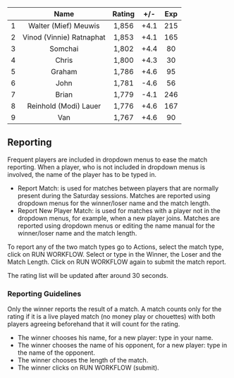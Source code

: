 | |Name|Rating|+/-|Exp|
|-|:--:|:----:|:-:|:-:|
|1|Walter (Mief) Meuwis|1,856|+4.1|215|
|2|Vinod (Vinnie) Ratnaphat|1,853|+4.1|165|
|3|Somchai|1,802|+4.4|80|
|4|Chris|1,800|+4.3|30|
|5|Graham|1,786|+4.6|95|
|6|John|1,781|-4.6|56|
|7|Brian|1,779|-4.1|246|
|8|Reinhold (Modi) Lauer|1,776|+4.6|167|
|9|Van|1,767|+4.6|90|

 

## Reporting

Frequent players are included in dropdown menus to ease the match reporting.
When a player, who is not included in dropdown menus is involved, the name of the player has to be typed in.

- Report Match:  is used for matches between players that are normally present during the Saturday sessions.
Matches are reported using dropdown menus for the winner/loser name and the match length.
- Report New Player Match:  is used for matches with a player not in the dropdown menus, for example, when a new player joins.
Matches are reported using dropdown menus or editing the name manual for the winner/loser name and the match length.

To report any of the two match types go to Actions, select the match type, click on RUN WORKFLOW.
Select or type in the Winner, the Loser and the Match Length.
Click on RUN WORKFLOW again to submit the match report.

The rating list will be updated after around 30 seconds.

### Reporting Guidelines

Only the winner reports the result of a match.
A match counts only for the rating if it is a live played match (no money play or chouettes)
with both players agreeing beforehand that it will count for the rating.

- The winner chooses his name, for a new player: type in your name.
- The winner chooses the name of his opponent, for a new player: type in the name of the opponent.
- The winner chooses the length of the match.
- The winner clicks on RUN WORKFLOW (submit).
